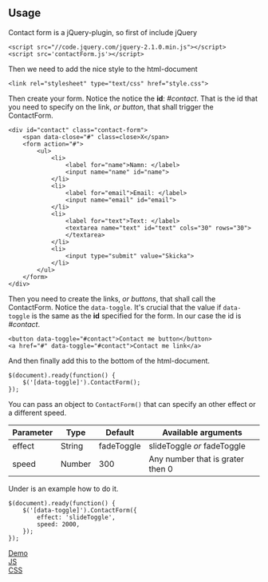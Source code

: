 
Usage
-----

Contact form is a jQuery-plugin, so first of include jQuery
```
<script src="//code.jquery.com/jquery-2.1.0.min.js"></script>
<script src='contactForm.js'></script>
```

Then we need to add the nice style to the html-document
```
<link rel="stylesheet" type="text/css" href="style.css">
```

Then create your form. Notice the notice the **id**: _#contact_. That
is the id that you need to specify on the link, _or button_, that 
shall trigger the ContactForm. 

```
<div id="contact" class="contact-form">
    <span data-close="#" class=close>X</span>
    <form action="#">
        <ul>
            <li>
                <label for="name">Namn: </label>
                <input name="name" id="name">
            </li>
            <li>
                <label for="email">Email: </label>
                <input name="email" id="email">
            </li>
            <li>
                <label for="text">Text: </label>
                <textarea name="text" id="text" cols="30" rows="30">
                </textarea>
            </li>
            <li>
                <input type="submit" value="Skicka">
            </li>
        </ul>
    </form>
</div>
```

Then you need to create the links, _or buttons_, that shall call the ContactForm.
Notice the `data-toggle`. It's crucial that the value if `data-toggle` is the same
as the **id** specified for the form. In our case the id is _#contact_.
```
<button data-toggle="#contact">Contact me button</button>
<a href="#" data-toggle="#contact">Contact me link</a>
```

And then finally add this to the bottom of the html-document.

```
$(document).ready(function() {
    $('[data-toggle]').ContactForm();
});
```

You can pass an object to `ContactForm()` that can specify an other effect or a different speed. 

| Parameter      | Type   | Default    | Available arguments                |
|----------------|--------|------------|------------------------------------|
| effect         | String | fadeToggle |  slideToggle _or_ fadeToggle       |
| speed          | Number | 300        |  Any number that is grater then 0  |

Under is an example how to do it.
```
$(document).ready(function() {
    $('[data-toggle]').ContactForm({
        effect: 'slideToggle',
        speed: 2000,
    });
});
```
[Demo](../playground/ContactForm/)   
[JS](../playground/ContactForm/main.js)   
[CSS](../playground/ContactForm/style.less)   

